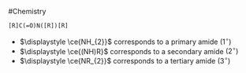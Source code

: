 #Chemistry
```smiles
[R]C(=O)N([R])[R]
```
* $\displaystyle \ce{NH_{2}}$ corresponds to a primary amide $\displaystyle (1^\circ)$
* $\displaystyle \ce{(NH)R}$ corresponds to a secondary amide $\displaystyle (2^\circ)$
* $\displaystyle \ce{NR_{2}}$ corresponds to a tertiary amide $\displaystyle (3^\circ)$